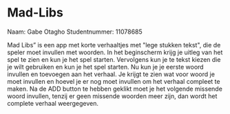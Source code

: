 # Mad-Libs
Naam: Gabe Otagho
Studentnummer: 11078685

Mad Libs” is een app met korte verhaaltjes met "lege stukken tekst", die de speler moet invullen met woorden.
In het beginscherm krijg je uitleg van het spel te zien en kun je het spel starten. Vervolgens kun je te tekst kiezen die je wilt gebruiken en kun je het spel starten.
Nu kun je je eerste woord invullen en toevoegen aan het verhaal. Je krijgt te zien wat voor woord je moet invullen en hoevel je er nog moet invullen om het verhaal compleet te maken.
Na de ADD button te hebben geklikt moet je het volgende missende woord invullen, tenzij er geen missende woorden meer zijn, dan wordt het complete verhaal weergegeven.


